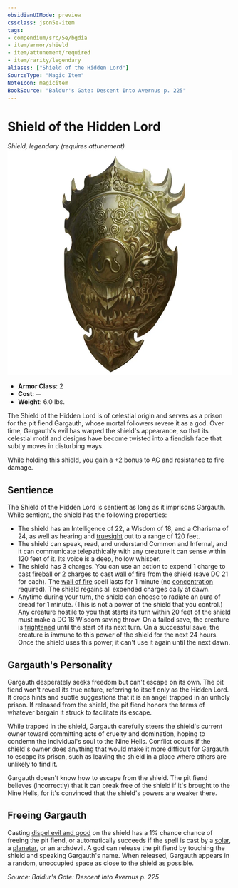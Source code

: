 ```yaml
---
obsidianUIMode: preview
cssclass: json5e-item
tags:
- compendium/src/5e/bgdia
- item/armor/shield
- item/attunement/required
- item/rarity/legendary
aliases: ["Shield of the Hidden Lord"]
SourceType: "Magic Item"
NoteIcon: magicitem
BookSource: "Baldur's Gate: Descent Into Avernus p. 225"
---
```

# Shield of the Hidden Lord
*Shield, legendary (requires attunement)*  
![](https://raw.githubusercontent.com/5etools-mirror-2/5etools-img/main/items/BGDIA/Shield%20of%20the%20Hidden%20Lord.webp#right)  

- **Armor Class**: 2
- **Cost**: ⏤
- **Weight**: 6.0 lbs.

The Shield of the Hidden Lord is of celestial origin and serves as a prison for the pit fiend Gargauth, whose mortal followers revere it as a god. Over time, Gargauth's evil has warped the shield's appearance, so that its celestial motif and designs have become twisted into a fiendish face that subtly moves in disturbing ways.

While holding this shield, you gain a +2 bonus to AC and resistance to fire damage.

## Sentience

The Shield of the Hidden Lord is sentient as long as it imprisons Gargauth. While sentient, the shield has the following properties:

- The shield has an Intelligence of 22, a Wisdom of 18, and a Charisma of 24, as well as hearing and [truesight](/2-Mechanics/CLI/rules/senses.md#truesight) out to a range of 120 feet.  
- The shield can speak, read, and understand Common and Infernal, and it can communicate telepathically with any creature it can sense within 120 feet of it. Its voice is a deep, hollow whisper.  
- The shield has 3 charges. You can use an action to expend 1 charge to cast [fireball](/2-Mechanics/CLI/spells/fireball.md) or 2 charges to cast [wall of fire](/2-Mechanics/CLI/spells/wall-of-fire.md) from the shield (save DC 21 for each). The [wall of fire](/2-Mechanics/CLI/spells/wall-of-fire.md) spell lasts for 1 minute (no [concentration](/2-Mechanics/CLI/rules/conditions.md#concentration) required). The shield regains all expended charges daily at dawn.  
- Anytime during your turn, the shield can choose to radiate an aura of dread for 1 minute. (This is not a power of the shield that you control.) Any creature hostile to you that starts its turn within 20 feet of the shield must make a DC 18 Wisdom saving throw. On a failed save, the creature is [frightened](/2-Mechanics/CLI/rules/conditions.md#frightened) until the start of its next turn. On a successful save, the creature is immune to this power of the shield for the next 24 hours. Once the shield uses this power, it can't use it again until the next dawn.  

## Gargauth's Personality

Gargauth desperately seeks freedom but can't escape on its own. The pit fiend won't reveal its true nature, referring to itself only as the Hidden Lord. It drops hints and subtle suggestions that it is an angel trapped in an unholy prison. If released from the shield, the pit fiend honors the terms of whatever bargain it struck to facilitate its escape.

While trapped in the shield, Gargauth carefully steers the shield's current owner toward committing acts of cruelty and domination, hoping to condemn the individual's soul to the Nine Hells. Conflict occurs if the shield's owner does anything that would make it more difficult for Gargauth to escape its prison, such as leaving the shield in a place where others are unlikely to find it.

Gargauth doesn't know how to escape from the shield. The pit fiend believes (incorrectly) that it can break free of the shield if it's brought to the Nine Hells, for it's convinced that the shield's powers are weaker there.

## Freeing Gargauth

Casting [dispel evil and good](/2-Mechanics/CLI/spells/dispel-evil-and-good.md) on the shield has a 1% chance chance of freeing the pit fiend, or automatically succeeds if the spell is cast by a [solar](/2-Mechanics/CLI/bestiary/celestial/solar.md), a [planetar](/2-Mechanics/CLI/bestiary/celestial/planetar.md), or an archdevil. A god can release the pit fiend by touching the shield and speaking Gargauth's name. When released, Gargauth appears in a random, unoccupied space as close to the shield as possible.

*Source: Baldur's Gate: Descent Into Avernus p. 225*